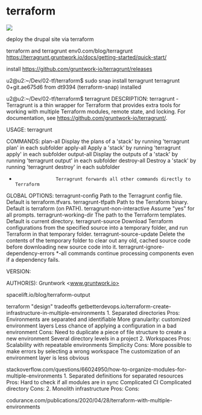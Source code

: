 # terraform

<img src="https://github.com/hank-greene/terraform/99-reference-data/network-architecture.png?raw=true"/>

deploy the drupal site via terraform

terraform and
terragrunt
env0.com/blog/terragrunt
https://terragrunt.gruntwork.io/docs/getting-started/quick-start/

install
https://github.com/gruntwork-io/terragrunt/releases



u2@u2:~/Dev/02-tf/terraform$ sudo snap install terragrunt
terragrunt 0+git.ae675d6 from dt9394 (terraform-snap) installed







u2@u2:~/Dev/02-tf/terraform$ terragrunt
DESCRIPTION:
   terragrunt - Terragrunt is a thin wrapper for Terraform that provides extra tools for working with multiple
   Terraform modules, remote state, and locking. For documentation, see https://github.com/gruntwork-io/terragrunt/.

USAGE:
   terragrunt <COMMAND>

COMMANDS:
   plan-all             Display the plans of a 'stack' by running 'terragrunt plan' in each subfolder
   apply-all            Apply a 'stack' by running 'terragrunt apply' in each subfolder
   output-all           Display the outputs of a 'stack' by running 'terragrunt output' in each subfolder
   destroy-all          Destroy a 'stack' by running 'terragrunt destroy' in each subfolder
   *                    Terragrunt forwards all other commands directly to Terraform

GLOBAL OPTIONS:
   terragrunt-config                    Path to the Terragrunt config file. Default is terraform.tfvars.
   terragrunt-tfpath                    Path to the Terraform binary. Default is terraform (on PATH).
   terragrunt-non-interactive           Assume "yes" for all prompts.
   terragrunt-working-dir               The path to the Terraform templates. Default is current directory.
   terragrunt-source                    Download Terraform configurations from the specified source into a temporary folder, and run Terraform in that temporary folder.
   terragrunt-source-update             Delete the contents of the temporary folder to clear out any old, cached source code before downloading new source code into it.
   terragrunt-ignore-dependency-errors  *-all commands continue processing components even if a dependency fails.

VERSION:


AUTHOR(S):
   Gruntwork <www.gruntwork.io>






spacelift.io/blog/terraform-output

terraform "design" tradeoffs
getbetterdevops.io/terraform-create-infrastructure-in-multiple-environments
    1. Separated directories
        Pros:
            Environments are separated and identifiable
            More granularity: customized environment layers
            Less chance of applying a configuration in a bad environment
        Cons:
            Need to duplicate a piece of file structure to create a new environment
            Several directory levels in a project
    2. Workspaces
        Pros:
            Scalability with repeatable environments
            Simplicity
        Cons:
            More possible to make errors by selecting a wrong workspace
            The customization of an environment layer is less obvious


stackoverflow.com/questions/66024950/how-to-organize-modules-for-multiple-environments
    1. Separated definitions for separated resources
        Pros:
            Hard to check if all modules are in sync
            Complicated CI
            Complicated directory
        Cons:
    2. Monolith infrastructure
        Pros:
        Cons:


codurance.com/publications/2020/04/28/terraform-with-multiple-environments
